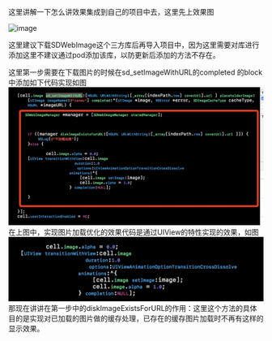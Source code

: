 这里讲解一下怎么讲效果集成到自己的项目中去，这里先上效果图

![image](https://github.com/Andrewliu20/andrewliu/blob/master/img/QQ20170323-100126-HD.gif ) 

这里建议下载SDWebImage这个三方库后再导入项目中，因为这里需要对库进行添加这里不建议通过pod添加该库，以防更新后添加的方法不存在。

这里第一步需要在下载图片的时候在sd_setImageWithURL的completed 的block中添加如下代码实现如图
![image](https://github.com/Andrewliu20/andrewliu/blob/master/img/D8C7925A-2300-4B30-B180-548BFB602B68.png)
在上图中，实现图片加载优化的效果代码是通过UIView的特性实现的效果，如图
![iamge](https://github.com/Andrewliu20/andrewliu/blob/master/img/845BC1E5-D145-4879-A312-34A57E08BE98.png)
那现在讲讲在第一步中的diskImageExistsForURL的作用：这里这个方法的具体目的是实现对已加载的图片做的缓存处理，已存在的缓存图片加载时不再有这样的显示效果。
